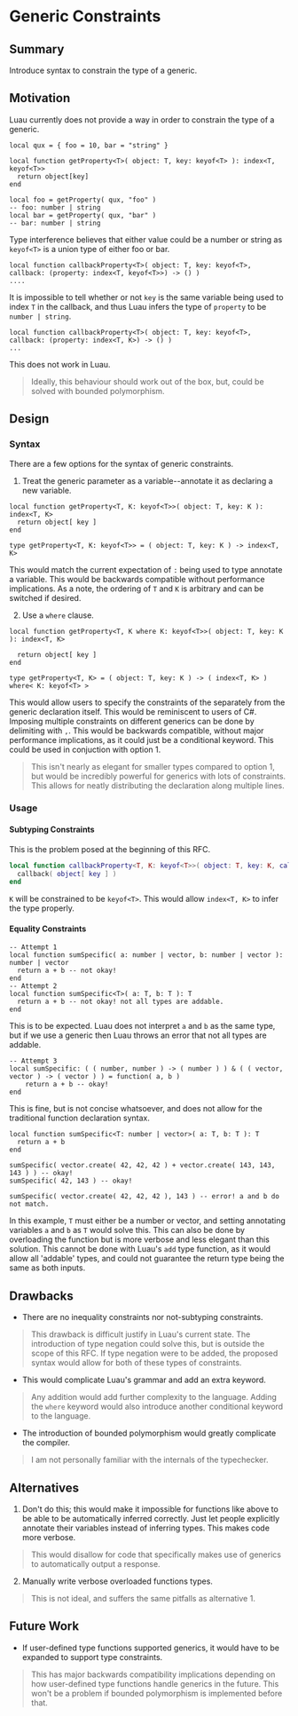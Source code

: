 # Generic Constraints
## Summary
Introduce syntax to constrain the type of a generic.
## Motivation
Luau currently does not provide a way in order to constrain the type of a generic.
```luau
local qux = { foo = 10, bar = "string" }

local function getProperty<T>( object: T, key: keyof<T> ): index<T, keyof<T>>
  return object[key]
end

local foo = getProperty( qux, "foo" )
-- foo: number | string
local bar = getProperty( qux, "bar" )
-- bar: number | string
```
Type interference believes that either value could be a number or string as `keyof<T>` is a union type of either foo or bar.
```luau
local function callbackProperty<T>( object: T, key: keyof<T>, callback: (property: index<T, keyof<T>>) -> () )
....
```
It is impossible to tell whether or not `key` is the same variable being used to index `T` in the callback, and thus Luau infers the type of `property` to be `number | string`.
```luau
local function callbackProperty<T>( object: T, key: keyof<T>, callback: (property: index<T, K>) -> () )
...
```
This does not work in Luau.
> Ideally, this behaviour should work out of the box, but, could be solved with bounded polymorphism.

## Design
### Syntax
There are a few options for the syntax of generic constraints.
1. Treat the generic parameter as a variable--annotate it as declaring a new variable.
```luau
local function getProperty<T, K: keyof<T>>( object: T, key: K ): index<T, K>
  return object[ key ]
end

type getProperty<T, K: keyof<T>> = ( object: T, key: K ) -> index<T, K>
```
This would match the current expectation of `:` being used to type annotate a variable. This would be backwards compatible without performance implications. As a note, the ordering of `T` and `K` is arbitrary and can be switched if desired.

2. Use a `where` clause.
```luau
local function getProperty<T, K where K: keyof<T>>( object: T, key: K ): index<T, K>

  return object[ key ]
end

type getProperty<T, K> = ( object: T, key: K ) -> ( index<T, K> ) where< K: keyof<T> >
```
This would allow users to specify the constraints of the separately from the generic declaration itself. This would be reminiscent to users of C#. Imposing multiple constraints on different generics can be done by delimiting with `,`. This would be backwards compatible, without major performance implications, as it could just be a conditional keyword. This could be used in conjuction with option 1.
> This isn't nearly as elegant for smaller types compared to option 1, but would be incredibly powerful for generics with lots of constraints. This allows for neatly distributing the declaration along multiple lines.

### Usage
#### Subtyping Constraints
This is the problem posed at the beginning of this RFC.
```lua
local function callbackProperty<T, K: keyof<T>>( object: T, key: K, callback: (property: index<T, K>) -> () )
  callback( object[ key ] )
end
```
`K` will be constrained to be `keyof<T>`. This would allow `index<T, K>` to infer the type properly.
#### Equality Constraints
```luau
-- Attempt 1
local function sumSpecific( a: number | vector, b: number | vector ): number | vector
  return a + b -- not okay!
end
-- Attempt 2
local function sumSpecific<T>( a: T, b: T ): T
  return a + b -- not okay! not all types are addable.
end
```
This is to be expected. Luau does not interpret `a` and `b` as the same type, but if we use a generic then Luau throws an error that not all types are addable.
```luau
-- Attempt 3
local sumSpecific: ( ( number, number ) -> ( number ) ) & ( ( vector, vector ) -> ( vector ) ) = function( a, b )
	return a + b -- okay!
end
```
This is fine, but is not concise whatsoever, and does not allow for the traditional function declaration syntax.
```luau
local function sumSpecific<T: number | vector>( a: T, b: T ): T
  return a + b
end

sumSpecific( vector.create( 42, 42, 42 ) + vector.create( 143, 143, 143 ) ) -- okay!
sumSpecific( 42, 143 ) -- okay!

sumSpecific( vector.create( 42, 42, 42 ), 143 ) -- error! a and b do not match.
```
In this example, `T` must either be a number or vector, and setting annotating variables `a` and `b` as `T` would solve this. This can also be done by overloading the function but is more verbose and less elegant than this solution. This cannot be done with Luau's `add` type function, as it would allow all 'addable' types, and could not guarantee the return type being the same as both inputs.

## Drawbacks
- There are no inequality constraints nor not-subtyping constraints.
> This drawback is difficult justify in Luau's current state. The introduction of type negation could solve this, but is outside the scope of this RFC. If type negation were to be added, the proposed syntax would allow for both of these types of constraints.
- This would complicate Luau's grammar and add an extra keyword.
> Any addition would add further complexity to the language. Adding the `where` keyword would also introduce another conditional keyword to the language.
- The introduction of bounded polymorphism would greatly complicate the compiler.
> I am not personally familiar with the internals of the typechecker.

## Alternatives
1. Don't do this; this would make it impossible for functions like above to be able to be automatically inferred correctly. Just let people explicitly annotate their variables instead of inferring types. This makes code more verbose.
> This would disallow for code that specifically makes use of generics to automatically output a response.
2. Manually write verbose overloaded functions types.
> This is not ideal, and suffers the same pitfalls as alternative 1.

## Future Work
- If user-defined type functions supported generics, it would have to be expanded to support type constraints.
> This has major backwards compatibility implications depending on how user-defined type functions handle generics in the future. This won't be a problem if bounded polymorphism is implemented before that.
